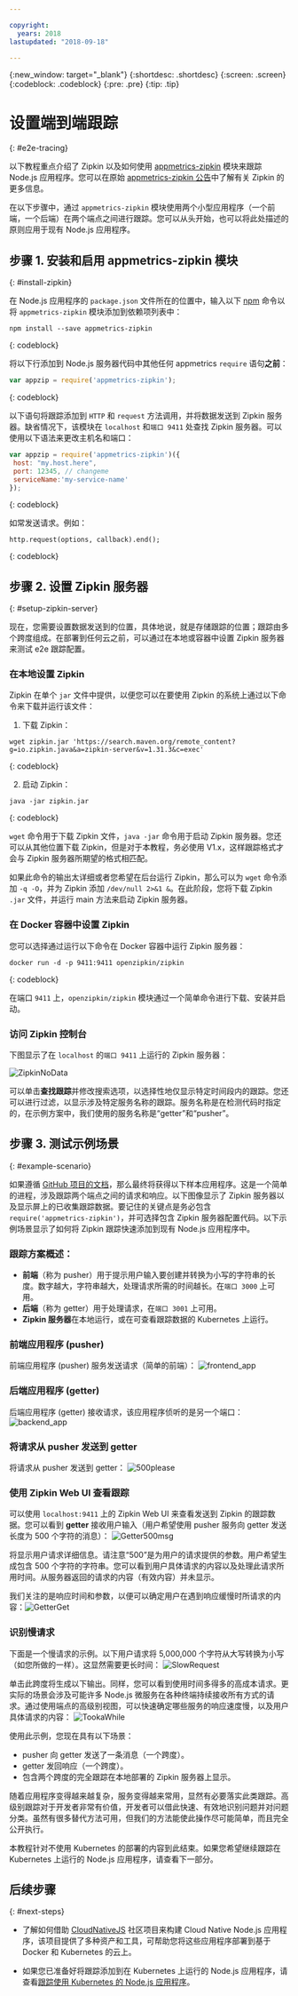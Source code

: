 ```yaml
---

copyright:
  years: 2018
lastupdated: "2018-09-18"

---
```

{:new_window: target="_blank"}
{:shortdesc: .shortdesc}
{:screen: .screen}
{:codeblock: .codeblock}
{:pre: .pre}
{:tip: .tip}

# 设置端到端跟踪
{: #e2e-tracing}

以下教程重点介绍了 Zipkin 以及如何使用 [appmetrics-zipkin](https://github.com/RuntimeTools/appmetrics-zipkin) 模块来跟踪 Node.js 应用程序。您可以在原始 [appmetrics-zipkin 公告](https://developer.ibm.com/node/2017/10/26/add-zipkin-open-tracing-support-node-js-application-one-line-code/)中了解有关 Zipkin 的更多信息。 

在以下步骤中，通过 `appmetrics-zipkin` 模块使用两个小型应用程序（一个前端，一个后端）在两个端点之间进行跟踪。您可以从头开始，也可以将此处描述的原则应用于现有 Node.js 应用程序。 

## 步骤 1. 安装和启用 appmetrics-zipkin 模块
{: #install-zipkin}

在 Node.js 应用程序的 `package.json` 文件所在的位置中，输入以下 [npm](https://nodejs.org/) 命令以将 `appmetrics-zipkin` 模块添加到依赖项列表中：
```
npm install --save appmetrics-zipkin
```
{: codeblock}

将以下行添加到 Node.js 服务器代码中其他任何 appmetrics `require` 语句**之前**：
```js
var appzip = require('appmetrics-zipkin');
```
{: codeblock}

以下语句将跟踪添加到 `HTTP` 和 `request` 方法调用，并将数据发送到 Zipkin 服务器。缺省情况下，该模块在 `localhost` 和`端口 9411` 处查找 Zipkin 服务器。可以使用以下语法来更改主机名和端口：
```js
var appzip = require('appmetrics-zipkin')({
 host: "my.host.here",
 port: 12345, // changeme
 serviceName:'my-service-name'
});
```
{: codeblock}

如常发送请求。例如：

```
http.request(options, callback).end();
```
{: codeblock} 

## 步骤 2. 设置 Zipkin 服务器
{: #setup-zipkin-server}

现在，您需要设置数据发送到的位置，具体地说，就是存储跟踪的位置；跟踪由多个跨度组成。在部署到任何云之前，可以通过在本地或容器中设置 Zipkin 服务器来测试 e2e 跟踪配置。 

### 在本地设置 Zipkin

Zipkin 在单个 `jar` 文件中提供，以便您可以在要使用 Zipkin 的系统上通过以下命令来下载并运行该文件：

1. 下载 Zipkin：
  ```
  wget zipkin.jar 'https://search.maven.org/remote_content?g=io.zipkin.java&a=zipkin-server&v=1.31.3&c=exec'
  ```
  {: codeblock}

2. 启动 Zipkin：
  ```
  java -jar zipkin.jar
  ```
  {: codeblock}

  `wget` 命令用于下载 Zipkin 文件，`java -jar` 命令用于启动 Zipkin 服务器。您还可以从其他位置下载 Zipkin，但是对于本教程，务必使用 V1.x，这样跟踪格式才会与 Zipkin 服务器所期望的格式相匹配。

  如果此命令的输出太详细或者您希望在后台运行 Zipkin，那么可以为 `wget` 命令添加 `-q -O`，并为 Zipkin 添加 `/dev/null 2>&1 &`。在此阶段，您将下载 Zipkin `.jar` 文件，并运行 main 方法来启动 Zipkin 服务器。

### 在 Docker 容器中设置 Zipkin

您可以选择通过运行以下命令在 Docker 容器中运行 Zipkin 服务器：
```
docker run -d -p 9411:9411 openzipkin/zipkin
```
{: codeblock}

在端口 `9411` 上，`openzipkin/zipkin` 模块通过一个简单命令进行下载、安装并启动。

### 访问 Zipkin 控制台
下图显示了在 `localhost` 的`端口 9411` 上运行的 Zipkin 服务器：

![ZipkinNoData](images/ZipkinNoData.png)

可以单击**查找跟踪**并修改搜索选项，以选择性地仅显示特定时间段内的跟踪。您还可以进行过滤，以显示涉及特定服务名称的跟踪。服务名称是在检测代码时指定的，在示例方案中，我们使用的服务名称是“getter”和“pusher”。

## 步骤 3. 测试示例场景
{: #example-scenario}

如果遵循 [GitHub 项目的文档](https://github.com/ibm-developer/nodejs-zipkin-tracing)，那么最终将获得以下样本应用程序。这是一个简单的进程，涉及跟踪两个端点之间的请求和响应。以下图像显示了 Zipkin 服务器以及显示屏上的已收集跟踪数据。要记住的关键点是务必包含 `require('appmetrics-zipkin')`，并可选择包含 Zipkin 服务器配置代码。以下示例场景显示了如何将 Zipkin 跟踪快速添加到现有 Node.js 应用程序中。

### 跟踪方案概述：
* **前端**（称为 pusher）用于提示用户输入要创建并转换为小写的字符串的长度。数字越大，字符串越大，处理请求所需的时间越长。在`端口 3000` 上可用。
* **后端**（称为 getter）用于处理请求，在`端口 3001` 上可用。
* **Zipkin 服务器**在本地运行，或在可查看跟踪数据的 Kubernetes 上运行。

### 前端应用程序 (pusher)
前端应用程序 (pusher) 服务发送请求（简单的前端）：
![frontend_app](images/frontend_app.png)

### 后端应用程序 (getter)
后端应用程序 (getter) 接收请求，该应用程序侦听的是另一个端口：![backend_app](images/Backend.png)

### 将请求从 pusher 发送到 getter
将请求从 pusher 发送到 getter：
![500please](images/500Please.png)

### 使用 Zipkin Web UI 查看跟踪
可以使用 `localhost:9411` 上的 Zipkin Web UI 来查看发送到 Zipkin 的跟踪数据。您可以看到 **getter** 接收用户输入（用户希望使用 pusher 服务向 getter 发送长度为 500 个字符的消息）：
![Getter500msg](images/Getter500Msg.png)

将显示用户请求详细信息。请注意“500”是为用户的请求提供的参数。用户希望生成包含 500 个字符的字符串。您可以看到用户具体请求的内容以及处理此请求所用时间。从服务器返回的请求的内容（有效内容）并未显示。 

我们关注的是响应时间和参数，以便可以确定用户在遇到响应缓慢时所请求的内容：![GetterGet](images/GetterGet.png)

### 识别慢请求
下面是一个慢请求的示例。以下用户请求将 5,000,000 个字符从大写转换为小写（如您所做的一样）。这显然需要更长时间：
![SlowRequest](images/SlowRequest.png)

单击此跨度将生成以下输出。同样，您可以看到使用时间多得多的高成本请求。更实际的场景会涉及可能许多 Node.js 微服务在各种终端持续接收所有方式的请求。通过使用端点的高级别视图，可以快速确定哪些服务的响应速度慢，以及用户具体请求的内容：
![TookaWhile](images/TookAWhile.png)

使用此示例，您现在具有以下场景：

* pusher 向 getter 发送了一条消息（一个跨度）。
* getter 发回响应（一个跨度）。
* 包含两个跨度的完全跟踪在本地部署的 Zipkin 服务器上显示。

随着应用程序变得越来越复杂，服务变得越来常用，显然有必要落实此类跟踪。高级别跟踪对于开发者非常有价值，开发者可以借此快速、有效地识别问题并对问题分类。虽然有很多替代方法可用，但我们的方法能使此操作尽可能简单，而且完全公开执行。

本教程针对不使用 Kubernetes 的部署的内容到此结束。如果您希望继续跟踪在 Kubernetes 上运行的 Node.js 应用程序，请查看下一部分。

## 后续步骤
{: #next-steps}

* 了解如何借助 [CloudNativeJS](https://www.cloudnativejs.io/) 社区项目来构建 Cloud Native Node.js 应用程序，该项目提供了多种资产和工具，可帮助您将这些应用程序部署到基于 Docker 和 Kubernetes 的云上。

* 如果您已准备好将跟踪添加到在 Kubernetes 上运行的 Node.js 应用程序，请查看[跟踪使用 Kubernetes 的 Node.js 应用程序](https://developer.ibm.com/node/tutorial-end-end-tracing-node-js-applications/#appservice)。

